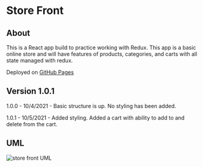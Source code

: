 # Store Front

## About

This is a React app build to practice working with Redux. This app is a basic online store and will have features of products, categories, and carts with all state managed with redux.

Deployed on [GitHub Pages](https://twin-2.github.io/storefront/)

## Version 1.0.1

1.0.0 - 10/4/2021 - Basic structure is up. No styling has been added.

1.0.1 - 10/5/2021 - Added styling. Added a cart with ability to add to and delete from the cart.

## UML

![store front UML](https://user-images.githubusercontent.com/81482156/135948875-d4b01a1a-89bf-4f80-983a-340d8cf93c10.png)

